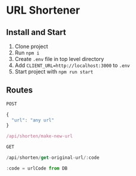 # URL Shortener

## Install and Start

1. Clone project
2. Run `npm i`
3. Create `.env` file in top level directory
4. Add `CLIENT_URL=http://localhost:3000` to `.env`
5. Start project with `npm run start`

## Routes

```javascript
POST

{
  "url": "any url"
}

/api/shorten/make-new-url
```

```javascript
GET

/api/shorten/get-original-url/:code

:code = urlCode from DB
```
